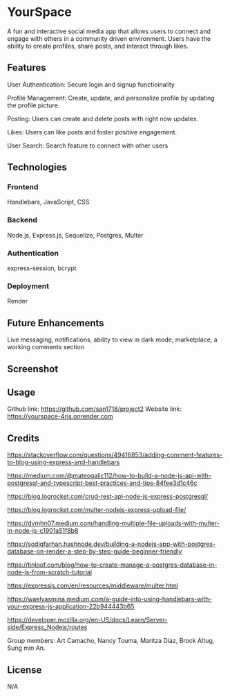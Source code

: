 # YourSpace

A fun and interactive social media app that allows users to connect and engage with others in a community driven environment. Users have the ability to create profiles, share posts, and interact through likes. 


## Features

User Authentication: Secure login and signup functioinality

Profile Management: Create, update, and personalize profile by updating the profile picture.

Posting: Users can create and delete posts with right now updates.

Likes: Users can like posts and foster positive engagement.

User Search: Search feature to connect with other users

## Technologies

### Frontend

Handlebars, JavaScript, CSS

### Backend

Node.js, Express.js, Sequelize, Postgres, Multer

### Authentication

express-session, bcrypt

### Deployment

Render

## Future Enhancements

Live messaging, notifications, ability to view in dark mode, marketplace, a working comments section



## Screenshot


## Usage

Github link: https://github.com/san1718/project2 
Website link: https://yourspace-4rjs.onrender.com

## Credits

https://stackoverflow.com/questions/49416853/adding-comment-features-to-blog-using-express-and-handlebars

https://medium.com/@mateogalic112/how-to-build-a-node-js-api-with-postgresql-and-typescript-best-practices-and-tips-84fee3d1c46c

https://blog.logrocket.com/crud-rest-api-node-js-express-postgresql/

https://blog.logrocket.com/multer-nodejs-express-upload-file/

https://dvmhn07.medium.com/handling-multiple-file-uploads-with-multer-in-node-js-c1901a51f8b8

https://sodiqfarhan.hashnode.dev/building-a-nodejs-app-with-postgres-database-on-render-a-step-by-step-guide-beginner-friendly

https://tinloof.com/blog/how-to-create-manage-a-postgres-database-in-node-js-from-scratch-tutorial

https://expressjs.com/en/resources/middleware/multer.html

https://waelyasmina.medium.com/a-guide-into-using-handlebars-with-your-express-js-application-22b944443b65

https://developer.mozilla.org/en-US/docs/Learn/Server-side/Express_Nodejs/routes

Group members: Art Camacho, Nancy Touma, Maritza Diaz, Brock Altug, Sung min An.

## License

N/A


